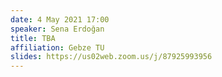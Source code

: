 ```yaml
---
date: 4 May 2021 17:00
speaker: Sena Erdoğan
title: TBA
affiliation: Gebze TU
slides: https://us02web.zoom.us/j/87925993956
---
```

